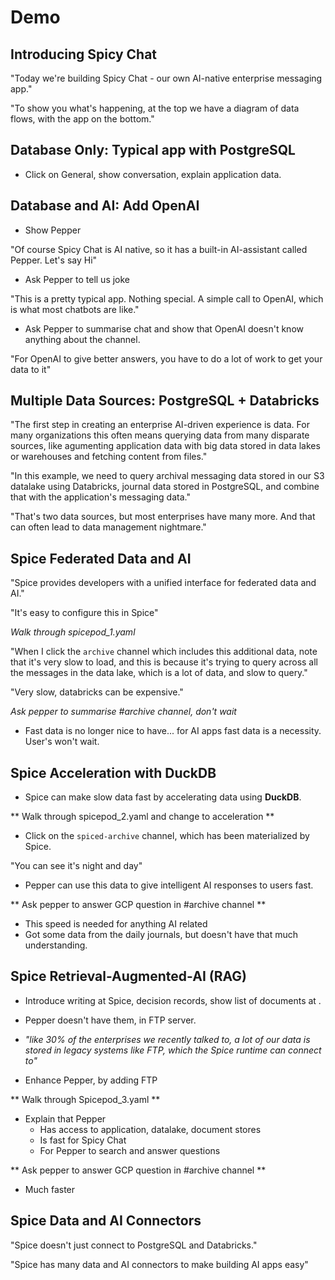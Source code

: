 # Demo

## Introducing Spicy Chat

"Today we're building Spicy Chat - our own AI-native enterprise messaging app."

"To show you what's happening, at the top we have a diagram of data flows, with the app on the bottom."

## Database Only: Typical app with PostgreSQL

- Click on General, show conversation, explain application data.

## Database and AI: Add OpenAI

- Show Pepper

"Of course Spicy Chat is AI native, so it has a built-in AI-assistant called Pepper. Let's say Hi"

- Ask Pepper to tell us joke

"This is a pretty typical app. Nothing special. A simple call to OpenAI, which is what most chatbots are like."

- Ask Pepper to summarise chat and show that OpenAI doesn't know anything about the channel.

"For OpenAI to give better answers, you have to do a lot of work to get your data to it"

## Multiple Data Sources: PostgreSQL + Databricks

"The first step in creating an enterprise AI-driven experience is data. For many organizations this often means querying data from many disparate sources, like agumenting application data with big data stored in data lakes or warehouses and fetching content from files."

"In this example, we need to query archival messaging data stored in our S3 datalake using Databricks, journal data stored in PostgreSQL, and combine that with the application's messaging data."

"That's two data sources, but most enterprises have many more. And that can often lead to data management nightmare."

## Spice Federated Data and AI

"Spice provides developers with a unified interface for federated data and AI."

"It's easy to configure this in Spice"

_Walk through spicepod_1.yaml_

"When I click the `archive` channel which includes this additional data, note that it's very slow to load, and this is because it's trying to query across all the messages in the data lake, which is a lot of data, and slow to query."

"Very slow, databricks can be expensive."

_Ask pepper to summarise #archive channel, don't wait_

- Fast data is no longer nice to have... for AI apps fast data is a necessity. User's won't wait.

<!-- [Spicepod One](./spicepod_1.yaml) -->

## Spice Acceleration with DuckDB

- Spice can make slow data fast by accelerating data using **DuckDB**.

** Walk through spicepod_2.yaml and change to acceleration **

- Click on the `spiced-archive` channel, which has been materialized by Spice.

"You can see it's night and day"

- Pepper can use this data to give intelligent AI responses to users fast.

** Ask pepper to answer GCP question in #archive channel **

- This speed is needed for anything AI related
- Got some data from the daily journals, but doesn't have that much understanding.

<!-- [Spicepod Two](./spicepod_2.yaml) -->

## Spice Retrieval-Augmented-AI (RAG)

- Introduce writing at Spice, decision records, show list of documents at []().
- Pepper doesn't have them, in FTP server.
- _"like 30% of the enterprises we recently talked to, a lot of our data is stored in legacy systems like FTP, which the Spice runtime can connect to"_

- Enhance Pepper, by adding FTP

** Walk through Spicepod_3.yaml **

- Explain that Pepper
  - Has access to application, datalake, document stores
  - Is fast for Spicy Chat
  - For Pepper to search and answer questions

** Ask pepper to answer GCP question in #archive channel **

- Much faster
<!-- [Spicepod Three](./spicepod_3.yaml) -->

## Spice Data and AI Connectors

"Spice doesn't just connect to PostgreSQL and Databricks."

"Spice has many data and AI connectors to make building AI apps easy"
